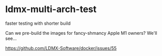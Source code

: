 # ldmx-multi-arch-test
faster testing with shorter build

Can we pre-build the images for fancy-shmancy Apple M1 owners? We'll see...

https://github.com/LDMX-Software/docker/issues/55
